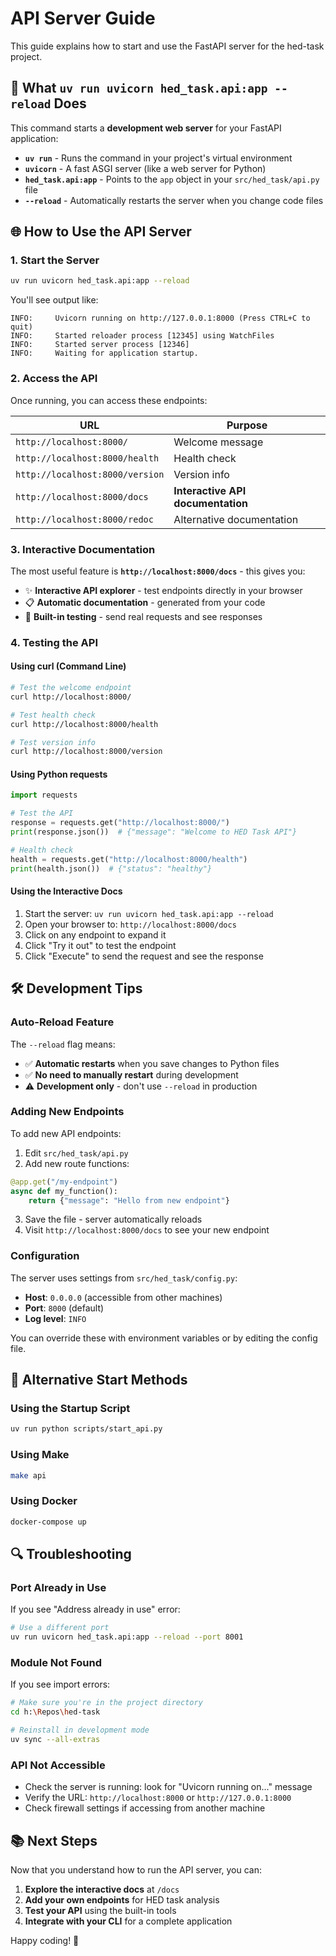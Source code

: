 # API Server Guide

This guide explains how to start and use the FastAPI server for the hed-task project.

## 🚀 **What `uv run uvicorn hed_task.api:app --reload` Does**

This command starts a **development web server** for your FastAPI application:

- **`uv run`** - Runs the command in your project's virtual environment
- **`uvicorn`** - A fast ASGI server (like a web server for Python)
- **`hed_task.api:app`** - Points to the `app` object in your `src/hed_task/api.py` file
- **`--reload`** - Automatically restarts the server when you change code files

## 🌐 **How to Use the API Server**

### 1. **Start the Server**
```bash
uv run uvicorn hed_task.api:app --reload
```

You'll see output like:
```
INFO:     Uvicorn running on http://127.0.0.1:8000 (Press CTRL+C to quit)
INFO:     Started reloader process [12345] using WatchFiles
INFO:     Started server process [12346]
INFO:     Waiting for application startup.
```

### 2. **Access the API**

Once running, you can access these endpoints:

| URL | Purpose |
|-----|---------|
| `http://localhost:8000/` | Welcome message |
| `http://localhost:8000/health` | Health check |
| `http://localhost:8000/version` | Version info |
| `http://localhost:8000/docs` | **Interactive API documentation** |
| `http://localhost:8000/redoc` | Alternative documentation |

### 3. **Interactive Documentation**

The most useful feature is **`http://localhost:8000/docs`** - this gives you:
- ✨ **Interactive API explorer** - test endpoints directly in your browser
- 📋 **Automatic documentation** - generated from your code
- 🧪 **Built-in testing** - send real requests and see responses

### 4. **Testing the API**

#### Using curl (Command Line)
```bash
# Test the welcome endpoint
curl http://localhost:8000/

# Test health check
curl http://localhost:8000/health

# Test version info
curl http://localhost:8000/version
```

#### Using Python requests
```python
import requests

# Test the API
response = requests.get("http://localhost:8000/")
print(response.json())  # {"message": "Welcome to HED Task API"}

# Health check
health = requests.get("http://localhost:8000/health")
print(health.json())  # {"status": "healthy"}
```

#### Using the Interactive Docs
1. Start the server: `uv run uvicorn hed_task.api:app --reload`
2. Open your browser to: `http://localhost:8000/docs`
3. Click on any endpoint to expand it
4. Click "Try it out" to test the endpoint
5. Click "Execute" to send the request and see the response

## 🛠️ **Development Tips**

### Auto-Reload Feature
The `--reload` flag means:
- ✅ **Automatic restarts** when you save changes to Python files
- ✅ **No need to manually restart** during development
- ⚠️ **Development only** - don't use `--reload` in production

### Adding New Endpoints
To add new API endpoints:

1. Edit `src/hed_task/api.py`
2. Add new route functions:
```python
@app.get("/my-endpoint")
async def my_function():
    return {"message": "Hello from new endpoint"}
```
3. Save the file - server automatically reloads
4. Visit `http://localhost:8000/docs` to see your new endpoint

### Configuration
The server uses settings from `src/hed_task/config.py`:
- **Host**: `0.0.0.0` (accessible from other machines)
- **Port**: `8000` (default)
- **Log level**: `INFO`

You can override these with environment variables or by editing the config file.

## 🚀 **Alternative Start Methods**

### Using the Startup Script
```bash
uv run python scripts/start_api.py
```

### Using Make
```bash
make api
```

### Using Docker
```bash
docker-compose up
```

## 🔍 **Troubleshooting**

### Port Already in Use
If you see "Address already in use" error:
```bash
# Use a different port
uv run uvicorn hed_task.api:app --reload --port 8001
```

### Module Not Found
If you see import errors:
```bash
# Make sure you're in the project directory
cd h:\Repos\hed-task

# Reinstall in development mode
uv sync --all-extras
```

### API Not Accessible
- Check the server is running: look for "Uvicorn running on..." message
- Verify the URL: `http://localhost:8000` or `http://127.0.0.1:8000`
- Check firewall settings if accessing from another machine

## 📚 **Next Steps**

Now that you understand how to run the API server, you can:

1. **Explore the interactive docs** at `/docs`
2. **Add your own endpoints** for HED task analysis
3. **Test your API** using the built-in tools
4. **Integrate with your CLI** for a complete application

Happy coding! 🎉
